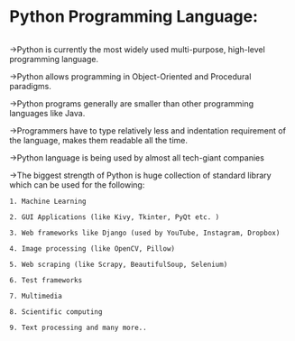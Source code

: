 <head>
    <meta charset="UTF-8">
    <meta http-equiv="X-UA-Compatible" content="IE=edge">
    <meta name="viewport" content="width=device-width, initial-scale=1.0">
    
</head>
<body>
 <h1>Python Programming Language:</h1><img src="https://upload.wikimedia.org/wikipedia/commons/c/c3/Python-logo-notext.svg" alt="" >

->Python is currently the most widely used multi-purpose, high-level programming language.

->Python allows programming in Object-Oriented and Procedural paradigms.

->Python programs generally are smaller than other programming languages like Java.
 
->Programmers have to type relatively less and indentation requirement of the language, makes them readable all the time.

->Python language is being used by almost all tech-giant companies 

->The biggest strength of Python is huge collection of standard library which can be used for the following:

    1. Machine Learning
    
    2. GUI Applications (like Kivy, Tkinter, PyQt etc. )
    
    3. Web frameworks like Django (used by YouTube, Instagram, Dropbox)
    
    4. Image processing (like OpenCV, Pillow)
    
    5. Web scraping (like Scrapy, BeautifulSoup, Selenium)
    
    6. Test frameworks
    
    7. Multimedia
    
    8. Scientific computing
    
    9. Text processing and many more..
 


</body>
</html>
